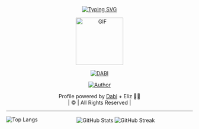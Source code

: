 ## <!-- Typing SVG -->
<p align="center">
    <a href="https://github.com/your-username">
        <img
        src="https://readme-typing-svg.herokuapp.com?size=30&width=800&lines=Welcome+To+Eliz's+Assistant+Dabi+Profile.;Coding+is+My+Second+Language.;Learning+AI,+Robotics+and+Hacking+with+Eliz!"
            alt="Typing SVG"
        />
    </a>
</p>

<div align="center">
  <p align="center">
<img src="https://media.giphy.com/media/L1R1tvI9svkIWwpVYr/giphy.gif" alt="GIF" width="128" height="128"/>
</p>

<p align="center">
<a href="#"><img title="DABI" src="https://img.shields.io/badge/DABI-red?colorA=%23ff0000&colorB=%23017e40&style=for-the-badge"></a>
</p>

<p align="center">
<a href="https://github.com/your-username"><img title="Author" src="https://img.shields.io/badge/Author-DABI-blue?style=for-the-badge&logo=github"></a>
</p>
</div>

<p align="center">
Profile powered by <a href="https://github.com/your-username">Dabi</a> + Eliz 🤖💙<br>
| © | All Rights Reserved |
</p>

----

<p align="center">
<img align="left" src="https://github-readme-stats.vercel.app/api/top-langs?username=your-username&show_icons=true&theme=dark&locale=en&layout=compact" alt="Top Langs" />
<img align="center" src="https://github-readme-stats.vercel.app/api?username=your-username&show_icons=true&theme=dark&locale=en" alt="GitHub Stats" />
<img align="center" src="https://github-readme-streak-stats.herokuapp.com/?user=your-username&theme=dark" alt="GitHub Streak" />
</p>
